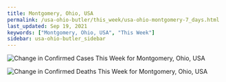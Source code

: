 ```yaml
---
title: Montgomery, Ohio, USA
permalink: /usa-ohio-butler/this_week/usa-ohio-montgomery-7_days.html
last_updated: Sep 19, 2021
keywords: ["Montgomery, Ohio, USA", "This Week"]
sidebar: usa-ohio-butler_sidebar
---
```


![Change in Confirmed Cases This Week for Montgomery, Ohio, USA](/covid_tracker/images/graphs/usa-ohio-montgomery-delta_confirmed-7_days_graph.png)

![Change in Confirmed Deaths This Week for Montgomery, Ohio, USA](/covid_tracker/images/graphs/usa-ohio-montgomery-delta_deaths-7_days_graph.png)
